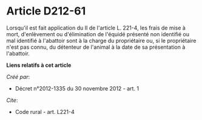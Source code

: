 # Article D212-61

Lorsqu'il est fait application du II de l'article L. 221-4, les frais de mise à mort, d'enlèvement ou d'élimination de
l'équidé présenté non identifié ou mal identifié à l'abattoir sont à la charge du propriétaire ou, si le propriétaire n'est
pas connu, du détenteur de l'animal à la date de sa présentation à l'abattoir.

**Liens relatifs à cet article**

_Créé par_:

  - Décret n°2012-1335 du 30 novembre 2012 - art. 1

_Cite_:

  - Code rural - art. L221-4
